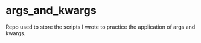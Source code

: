 # args_and_kwargs
Repo used to store the scripts I wrote to practice the application of args and kwargs.
